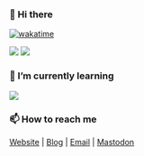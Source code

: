 ### 👋 Hi there

[![wakatime](https://wakatime.com/badge/user/6cc98766-7a6e-4b0c-8369-d5e53d575b54.svg)](https://wakatime.com/@6cc98766-7a6e-4b0c-8369-d5e53d575b54)

<picture>
  <source  
    srcset="https://ghreadme.huadeity.com/api?username=HuaDeity&theme=catppuccin_mocha&show_icons=true&hide_border=true"
    media="(prefers-color-scheme: dark)"
  >
  <source
    srcset="https://ghreadme.huadeity.com/api?username=HuaDeity&theme=catppuccin_latte&show_icons=true&hide_border=true"
    media="(prefers-color-scheme: light)"
  >
  <img src="https://ghreadme.huadeity.com/api?username=HuaDeity&
  theme=catppuccin_latte&show_icons=true&hide_border=true" >
</picture>

<picture>
  <source
    srcset="https://streak-stats.demolab.com?user=HuaDeity&theme=catppuccin-mocha&hide_border=true)](https://git.io/streak-stats"
    media="(prefers-color-scheme: dark)"
  >
  <source
    srcset="https://streak-stats.demolab.com?user=HuaDeity&theme=catppuccin-latte&hide_border=true)](https://git.io/streak-stats"
    media="(prefers-color-scheme: light)"
  >
  <img src="https://streak-stats.demolab.com?user=HuaDeity&theme=catppuccin-latte&hide_border=true)](https://git.io/streak-stats" >
</picture>

### 🌱 I’m currently learning

<picture>
  <source
    srcset="https://github-readme-tech-stack.vercel.app/api/cards?showBorder=false&lineCount=2&theme=catppuccin_mocha&line1=PyTorch,PyTorch,auto;Swift,Swift,auto;&line2=electron,Electron,auto;vuedotjs,Vue.js,auto;TailwindCSS,Tailwind%20CSS,auto"
    media="(prefers-color-scheme: dark)"
  >
  <source
    srcset="https://github-readme-tech-stack.vercel.app/api/cards?showBorder=false&lineCount=2&theme=catppuccin_latte&line1=PyTorch,PyTorch,auto;Swift,Swift,auto;&line2=electron,Electron,auto;vuedotjs,Vue.js,auto;TailwindCSS,Tailwind%20CSS,auto"
    media="(prefers-color-scheme: light)"
  >
  <img src="https://github-readme-tech-stack.vercel.app/api/cards?
  showBorder=false&lineCount=2&theme=catppuccin_latte&line1=PyTorch,
  PyTorch,auto;Swift,Swift,auto;&line2=electron,Electron,auto;vuedotjs,Vue.js,auto;TailwindCSS,Tailwind%20CSS,auto" >
</picture>

### 📫 How to reach me

[Website](https://huadeity.com) | [Blog](https://blog.huadeity.com) | [Email](mailto:hello@huadeity.com) | <a rel="me" href="https://mastodon.social/@HuaDeity">Mastodon</a>

<!--
**HuaDeity/HuaDeity** is a ✨ _special_ ✨ repository because its `README.
md` (this file) appears on your GitHub profile.

Here are some ideas to get you started:

- 🔭 I’m currently working on ...
- 🌱 I’m currently learning ...
- 👯 I’m looking to collaborate on ...
- 🤔 I’m looking for help with ...
- 💬 Ask me about ...
- 📫 How to reach me: ...
- 😄 Pronouns: ...
- ⚡ Fun fact: ...
-->
